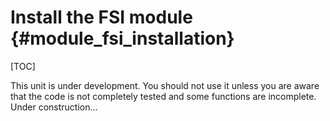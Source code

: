 Install the FSI module {#module_fsi_installation}
==========================

[TOC]

<div class="ce-warning">
This unit is under development. 
You should not use it unless you are aware that the code is 
not completely tested and some functions are incomplete. 
</div>

<div class="ce-danger">
Under construction...
</div>